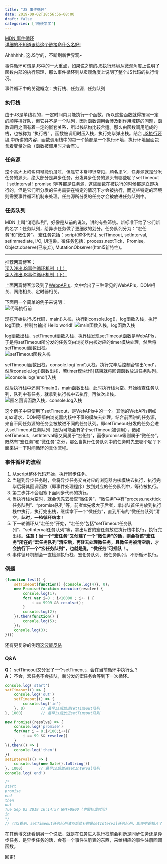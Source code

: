 ```yaml
---
title: "JS 事件循环"
date: 2019-09-02T18:56:56+08:00
draft: false
categories: ['随便学学']
---
```


[MDN 事件循环](https://developer.mozilla.org/zh-CN/docs/Web/JavaScript/EventLoop)  
[详细的不知道该给这个链接命什么名好!](https://html.spec.whatwg.org/multipage/webappapis.html#event-loops)  

Ahhhhhh, 这JS学的，不断刷新世界观~  

事件循环可谓是JS中的一大重点，如果说之前的[JS执行环境](http://localhost:1313/2019/jsec/)从微观角度上说明了函数内部的执行原理，那么事件循环则从宏观角度上说明了整个JS代码的执行情况。  

事件循环中的关键概念：执行栈、任务源、任务队列  

### 执行栈  

由于JS是单线程的，一定时间内只能执行一个函数，所以这些函数就得按照一定的顺序排好队，但它并不是一个队列，因为函数调用会涉及到作用域链的问题，函数调用之间有着一定的嵌套关系，所以栈结构比较合适。那么由函数调用组成的栈，也被称为 “执行栈” ，函数被调用时压入栈，执行完毕弹出栈。结合 [JS执行环境](http://localhost:1313/2019/jsec/) 中所讲的内容，函数调用栈中的每一个帧都是一个执行环境，执行环境里面包含着变量对象（函数被调用时才会有）。   

### 任务源  

这个高大上的名词可能没见过，但是它本身却很常见。顾名思义，任务源就是分发任务的源头，绝大部分是异步任务。分发异步任务的源头有哪些呢？setTimeout ！setInterval ! promise !等等都是任务源，这些函数在被执行的时候都是立即执行的，但是它们所分发的任务需要在特定的情况下才会被执行，而这些特定的环境则需要事件循环机制来处理。任务源所分发的任务才会被放进任务队列中。

### 任务队列  

MDN 上叫“消息队列”，好像是从前的说法，讲的有些笼统。新标准下给了它们新的名字：任务队列，给异步任务做了更细致的划分。任务队列分为：“宏任务”和“微任务”。
宏任务包括：script(整体代码), setTimeout, setInterval, setImmediate, I/O, UI渲染。微任务包括：process.nextTick，Promise, Object.observe(已废弃), MutationObserver(html5新特性)。

---

推荐两篇博客：  
[深入浅出JS事件循环机制（上）](https://zhuanlan.zhihu.com/p/26229293)  
[深入浅出JS事件循环机制（下）](https://zhuanlan.zhihu.com/p/26238030)  

上面两篇博客涉及到了[WebpAPIs](https://developer.mozilla.org/zh-CN/docs/Web/API)，文中给出了三种常见的WebAPIs，DOM相关、网络相关、定时器相关。  

 下面用一个简单的例子来说明：  
 ![代码执行前](/img/posts/eventloop01.png)  

 现在开始执行JS代码，main()入栈，执行到console.log()，log函数入栈，执行log函数，控制台输出'Hello world!' 
 ![main函数入栈，log函数入栈](/img/posts/eventloop02.png)  

 log函数出栈，setTimeout函数入栈，执行栈发现setTimeout函数是WebAPIs，于是将setTimeout所分发的任务交由浏览器内核对应的timer模块处理，然后将setTimeout函数出栈。  
 ![setTimeout函数入栈](/img/posts/eventloop03.png)  

 setTimeout函数出栈，console.log('end')入栈，执行完毕后控制台输出'end'，然后console.log()函数出栈，若timer模块计时结束就将回调函数放进任务队列。  
 ![console.log('end')入栈](/img/posts/eventloop04.png)  

 然后执行栈中还剩下main()，main函数出栈，此时执行栈为空。开始检查任务队列，队列中有任务，就拿到执行栈中去执行。再依次出栈。    
 ![匿名回调函数入栈，console.log入栈](/img/posts/eventloop05.png)  

 这个例子中只使用了setTimeout，是WebAPIs中的一个。其他的WebAPIs例如ajax请求，DOM等都由浏览器内核中不同的模块去处理。结合前面讲的任务源，来自不同任务源的任务会被放进不同的任务队列。即setTimeout分发的任务会进入setTimeout任务队列（因为可能会有多个setTimeout被调用），诸如setTimeout、setInterval等又同属于“宏任务”，而像promise等则属于“微任务”。既然有“宏任务”和“微任务”之分，那么当执行任务队列中的任务时先去哪个呢？下面来讲一下时间循环的具体流程。  

### 事件循环的流程  

1. 从script整体代码开始，执行同步任务。  
2. 当碰到异步任务时，会将异步任务交由对应的浏览器内核模块去执行，执行完毕后将其回调函数（即事件处理程序）放到对应的任务队列中，等待被执行。  
3. 第二步并不会阻塞下面同步代码的执行。  
4. 当执行栈为空时，就会优先去检查“微任务”，“微任务”中有“process.nexttick任务队列”、“promise队列”等，前者优先级大于后者，拿出队首任务放到执行栈中执行，执行完出栈，继续拿下一个“微任务”，直到所有的“微任务队列”清空。**此时，一轮循环结束！**  
5. 下一轮循环从“宏任务”开始，“宏任务”包括“setTimeout任务队列”、“setInterval任务队列”等，拿出队首的宏任务放进执行栈中执行，执行完出栈。**注意！当一个“宏任务”又创建了一个“微任务”的话，则会将该“宏任务”所在的“宏任务队列”清空后，再转去处理微任务，且微任务被清空后，才会执行下一个“宏任务队列”，也就是说，“微任务”可插队！。**  
6. 事件循环机制会一直检测执行栈、宏任务队列、微任务队列，不断循环执行。  

### 例题  

```javascript
(function test() {
    setTimeout(function() {console.log(4)}, 0);
    new Promise(function executor(resolve) {
        console.log(1);
        for( var i=0 ; i<10000 ; i++ ) {
            i == 9999 && resolve();
        }
        console.log(2);
    }).then(function() {
        console.log(5);
    });
    console.log(3);
})()
```
还有更复杂的例题[这波能反杀](https://www.jianshu.com/p/12b9f73c5a4f)  

### Q&A  

**Q：** setTimeout又分发了一个setTimeout，会在当前循环中执行么？  
**A：** 不会，宏任务不会插队，新分发的宏任务会等到下一次循环。  
```javascript
console.log('start')
setTimeout(() => {
	console.log('out')
  	setTimeout(() => {
    	console.log('in')
    }, 0)       // 最早1s后放进setTimeout队列
}, 1000)        // 最早1s后放进setTimeout队列

new Promise((resolve) => {
	console.log('promise')
  	for(var i = 0;i<100;i++){
    	i == 99 && resolve()
    }
}).then(() => {
	console.log('then')
})
setInterval(() => {
	console.log(new Date().toString())
}, 1000)       // 最早1s后放进setInterval队列
console.log('end')

/*
start
promise
end
then
out
Tue Sep 03 2019 16:14:57 GMT+0800 (中国标准时间)
in
*/
// 可以看到，setTimeout任务队列清空后执行的是setInterval任务队列，即使中途插入了新的setTimeout也没有被执行，而是老老实实的等下个循环。
```

在其他博文还看到另一个说法，就是在任务进入执行栈前会判断是同步任务还是异步任务，是异步任务的话，会有一个事件注册表的东西，来给相应的事件注册回调函数。

回更!
